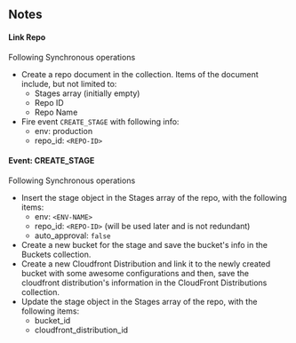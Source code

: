 ## Notes

#### Link Repo
Following Synchronous operations
* Create a repo document in the collection. Items of the document include, but not limited to:
  - Stages array (initially empty) 
  - Repo ID
  - Repo Name
* Fire event `CREATE_STAGE` with following info:
  - env: production
  - repo_id: `<REPO-ID>`

#### Event: CREATE_STAGE
Following Synchronous operations
* Insert the stage object in the Stages array of the repo, with the following items:
  - env: `<ENV-NAME>`
  - repo_id: `<REPO-ID>` (will be used later and is not redundant)
  - auto_approval: `false`
* Create a new bucket for the stage and save the bucket's info in the Buckets collection.
* Create a new Cloudfront Distribution and link it to the newly created bucket with some awesome configurations and then, save the cloudfront distribution's information in the CloudFront Distributions collection.
* Update the stage object in the Stages array of the repo, with the following items:
  - bucket_id
  - cloudfront_distribution_id

